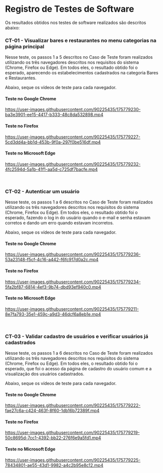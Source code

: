 # Registro de Testes de Software

Os resultados obtidos nos testes de software realizados são descritos abaixo:

### CT-01 - Visualizar bares e restaurantes no menu categorias na página principal

Nesse teste, os passos 1 a 5 descritos no Caso de Teste foram realizados utilizando os três navegadores descritos nos requisitos do sistema (Chrome, Firefox ou Edge). Em todos eles, o resultado obtido foi o esperado, aparecendo os estabelecimentos cadastrados na categoria Bares e Restaurantes.

Abaixo, seque os vídeos de teste para cada navegador.

#### Teste no Google Chrome

https://user-images.githubusercontent.com/90225435/175779230-ba3e3901-ee15-4417-b333-48c8da532898.mp4

#### Teste no Firefox

https://user-images.githubusercontent.com/90225435/175779227-5cd3dd4a-bb1d-453b-9f0a-297f0be516df.mp4

#### Teste no Microsoft Edge

https://user-images.githubusercontent.com/90225435/175779232-4fc2594d-5a1b-41f1-aa5d-c725df7bacfe.mp4

<br>

### CT-02 - Autenticar um usuário

Nesse teste, os passos 1 a 6 descritos no Caso de Teste foram realizados utilizando os três navegadores descritos nos requisitos do sistema (Chrome, Firefox ou Edge). Em todos eles, o resultado obtido foi o esperado, fazendo o log in do usuário quando o e-mail e senha estavam corretos e dando um erro quando estavam incorretos.

Abaixo, seque os vídeos de teste para cada navegador.

#### Teste no Google Chrome

https://user-images.githubusercontent.com/90225435/175779236-53a23148-f5cf-4c16-a442-f6fc917d0a2c.mp4

#### Teste no Firefox

https://user-images.githubusercontent.com/90225435/175779234-5fa2bf87-6814-4ef3-9b74-dbd93ef940c0.mp4

#### Teste no Microsoft Edge

https://user-images.githubusercontent.com/90225435/175779211-8e7fa793-35e1-459c-a9d3-46dcf6a8eb1e.mp4

<br>

### CT-03 - Validar cadastro de usuários e verificar usuários já cadastrados

Nesse teste, os passos 1 a 6 descritos no Caso de Teste foram realizados utilizando os três navegadores descritos nos requisitos do sistema (Chrome, Firefox ou Edge). Em todos eles, o resultado obtido foi o esperado, que foi o acesso da página de cadastro do usuário comum e a visualização dos usuários cadastrados.

Abaixo, seque os vídeos de teste para cada navegador.

#### Teste no Google Chrome

https://user-images.githubusercontent.com/90225435/175779222-fae27c6a-c424-463f-8f60-1db16b72389f.mp4

#### Teste no Firefox

https://user-images.githubusercontent.com/90225435/175779219-50c8695d-7cc1-4392-bb22-276f6e9a5fd1.mp4

#### Teste no Microsoft Edge

https://user-images.githubusercontent.com/90225435/175779225-78434801-ae55-43d1-9982-a4c2b95e8c12.mp4
